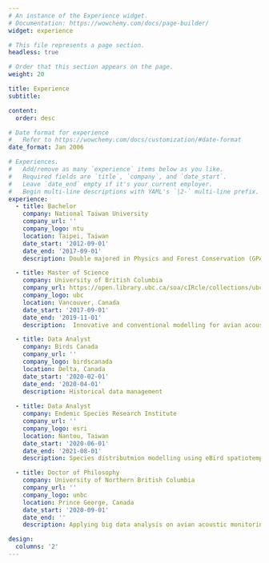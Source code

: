 ```yaml
---
# An instance of the Experience widget.
# Documentation: https://wowchemy.com/docs/page-builder/
widget: experience

# This file represents a page section.
headless: true

# Order that this section appears on the page.
weight: 20

title: Experience
subtitle:

content:
  order: desc

# Date format for experience
#   Refer to https://wowchemy.com/docs/customization/#date-format
date_format: Jan 2006

# Experiences.
#   Add/remove as many `experience` items below as you like.
#   Required fields are `title`, `company`, and `date_start`.
#   Leave `date_end` empty if it's your current employer.
#   Begin multi-line descriptions with YAML's `|2-` multi-line prefix.
experience:
  - title: Bachelor 
    company: National Taiwan University
    company_url: ''
    company_logo: ntu
    location: Taipei, Taiwan
    date_start: '2012-09-01'
    date_end: '2017-09-01'
    description: Double majored in Physics and Forest Conservation (GPA 3.65/4.0)

  - title: Master of Science
    company: University of British Columbia
    company_url: https://open.library.ubc.ca/soa/cIRcle/collections/ubctheses/24/items/1.0385980
    company_logo: ubc
    location: Vancouver, Canada
    date_start: '2017-09-01'
    date_end: '2019-11-01'
    description:  Innovative and conventional modelling for avian acoustic and fire severity analyses.

  - title: Data Analyst
    company: Birds Canada
    company_url: ''
    company_logo: birdscanada
    location: Delta, Canada
    date_start: '2020-02-01'
    date_end: '2020-04-01'
    description: Historical data management
        
  - title: Data Analyst
    company: Endemic Species Research Institute
    company_url: ''
    company_logo: esri
    location: Nantou, Taiwan
    date_start: '2020-06-01'
    date_end: '2021-08-01'
    description: Species distributmion modelling using eBird spatiotemporal data in Taiwan 

  - title: Doctor of Philosophy
    company: University of Northern British Columbia
    company_url: ''
    company_logo: unbc
    location: Prince George, Canada
    date_start: '2020-09-01'
    date_end: ''
    description: Applying big data analysis on avian acoustic monitoring 

design:
  columns: '2'
---
```

